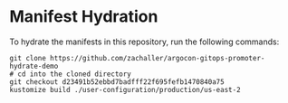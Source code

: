 # Manifest Hydration

To hydrate the manifests in this repository, run the following commands:

```shell
git clone https://github.com/zachaller/argocon-gitops-promoter-hydrate-demo
# cd into the cloned directory
git checkout d23491b52ebbd7badfff22f695fefb1470840a75
kustomize build ./user-configuration/production/us-east-2
```
